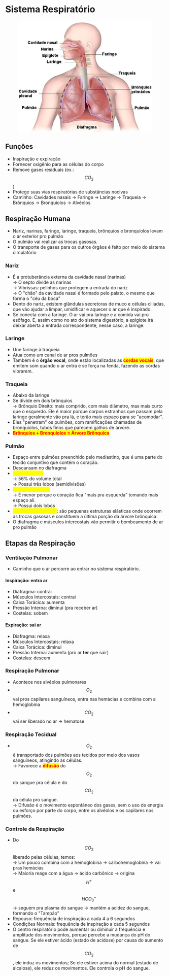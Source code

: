 # Sistema Respiratório

<figure><img src="../../.gitbook/assets/image (1) (1).png" alt="" width="450"><figcaption></figcaption></figure>

## Funções

* Inspiração e expiração
* Fornecer oxigênio para as células do corpo
* Remove gases residuais (ex.: $$CO_2$$)
* Protege suas vias respiratórias de substâncias nocivas
* Caminho: Cavidades nasais -> Faringe -> Laringe -> Traqueia -> Brônquios -> Bronquíolos -> Alvéolos

## Respiração Humana

* Nariz, narinas, faringe, laringe, traqueia, brônquios e bronquíolos levam o ar exterior pro pulmão
* O pulmão vai realizar as trocas gasosas.
* O transporte de gases para os outros órgãos é feito por meio do sistema circulatório

### Nariz&#x20;

* É a protuberância externa da cavidade nasal (narinas) \
  \-> O septo divide as narinas \
  \-> Vibrissas: pelinhos que protegem a entrada do nariz \
  \-> O "chão" da cavidade nasal é formado pelo palato, o mesmo que forma o "céu da boca"
* Dento do nariz, existem glândulas secretoras de muco e células ciliadas, que vão ajudar a limpar, umidificar e aquecer o ar que é inspirado.
* Se conecta com a faringe. O ar vai pra laringe e a comida vai pro esôfago. E, assim como no ato do sistema digestório, a epiglote irá deixar aberta a entrada correspondente, nesse caso, a laringe.

### Laringe

* Une faringe à traqueia
* Atua como um canal de ar pros pulmões&#x20;
* Também é o **órgão vocal**, onde estão localizadas as <mark style="color:red;">**cordas vocais**</mark>, que emitem som quando o ar entra e se força na fenda, fazendo as cordas vibrarem.

### Traqueia

* Abaixo da laringe
* Se divide em dois brônquios \
  \-> Brônquio Direito: mais comprido, com mais diâmetro, mas mais curto que o esquerdo. Ele é maior porque corpos estranhos que passam pela laringe geralmente vão pra lá, e terão mais espaço para se "acomodar".&#x20;
* Eles "penetram" os pulmões, com ramificações chamadas de bronquíolos, tubos finos que parecem galhos de árvore.
* <mark style="color:red;">**Brônquios + Bronquíolos = Árvore Brônquica**</mark>

### Pulmão

* Espaço entre pulmões preenchido pelo mediastino, que é uma parte do tecido conjuntivo que contém o coração.
* Descansam no diafragma
* <mark style="color:yellow;">Pulmão Direito</mark> \
  \-> 56% do volume total \
  \-> Possui três lobos (semidivisões)
* <mark style="color:yellow;">Pulmão Esquerdo</mark> \
  \-> É menor porque o coração fica "mais pra esquerda" tomando mais espaço ali. \
  \-> Possui dois lobos
* <mark style="color:yellow;">Alvéolos Pulmonares</mark>: são pequenas estruturas elásticas onde ocorrem as trocas gasosas e constituem a última porção da árvore brônquica.
* O diafragma e músculos intercostais vão permitir o bombeamento de ar pro pulmão

## Etapas da Respiração&#x20;

### Ventilação Pulmonar

* Caminho que o ar percorre ao entrar no sistema respiratório.&#x20;

#### Inspiração: entra ar

* Diafragma: contrai
* Músculos Intercostais: contrai
* Caixa Torácica: aumenta
* Pressão Interna: diminui (pra receber ar)
* Costelas: sobem

#### Expiração: sai ar

* Diafragma: relaxa
* Músculos Intercostais: relaxa
* Caixa Torácica: diminui
* Pressão Interna: aumenta (pro ar **ter** que sair)
* Costelas: descem

### Respiração Pulmonar

* Acontece nos alvéolos pulmonares
* $$O_2$$ vai pros capilares sanguíneos, entra nas hemácias e combina com a hemoglobina
* $$CO_2$$ vai ser liberado no ar -> hematose

### Respiração Tecidual

* $$O_2$$ é transportado dos pulmões aos tecidos por meio dos vasos sanguíneos, atingindo as células. \
  \-> Favorece a <mark style="color:red;">**difusão**</mark> do $$O_2$$ do sangue pra célula e do $$CO_2$$ da célula pro sangue. \
  \-> Difusão é o movimento espontâneo dos gases, sem o uso de energia ou esforço por parte do corpo, entre os alvéolos e os capilares nos pulmões.

### Controle da Respiração

* Do $$CO_2$$ liberado pelas células, temos: \
  \-> Um pouco combina com a hemoglobina -> carbohemoglobina -> vai pras hemácias \
  \-> Maioria reage com a água -> ácido carbônico -> origina $$H^+$$ e $$HCO_3^-$$ -> seguem pra plasma do sangue -> mantém a acidez do sangue, formando o "Tampão"
* Repouso: frequência de inspiração a cada 4 a 6 segundos&#x20;
* Condições Normais: frequência de inspiração a cada 5 segundos
* O centro respiratório pode aumentar ou diminuir a frequência e amplitude dos movimentos, porque percebe a mudança do pH do sangue. Se ele estiver ácido (estado de acidose) por causa do aumento de $$CO_2$$, ele induz os movimentos; Se ele estiver acima do normal (estado de alcalose), ele reduz os movimentos. Ele controla o pH do sangue.&#x20;



